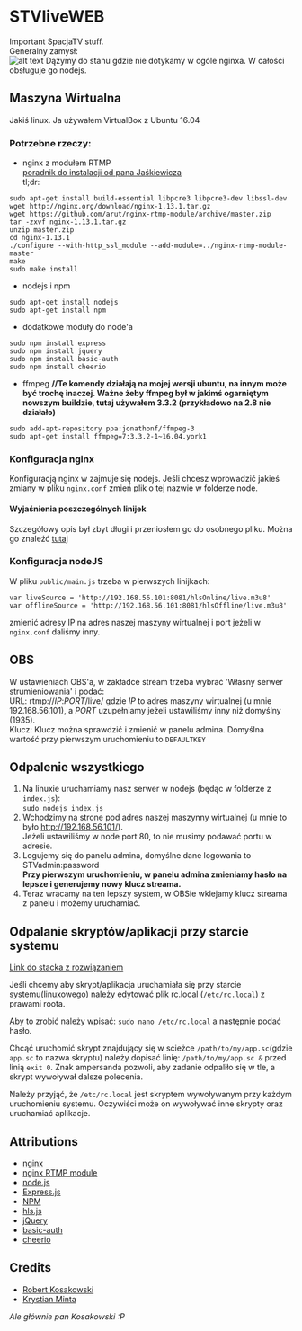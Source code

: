 # STVliveWEB
Important SpacjaTV stuff.  
Generalny zamysł:  
![alt text](../master/schemat.png "Schemat")
Dążymy do stanu gdzie nie dotykamy w ogóle nginxa. W całości obsługuje go nodejs.

## Maszyna Wirtualna
Jakiś linux.
Ja używałem VirtualBox z Ubuntu 16.04
### Potrzebne rzeczy:
- nginx z modułem RTMP  
[poradnik do instalacji od pana Jaśkiewicza](https://obsproject.com/forum/resources/how-to-set-up-your-own-private-rtmp-server-using-nginx.50/)  
tl;dr:  
```
sudo apt-get install build-essential libpcre3 libpcre3-dev libssl-dev
wget http://nginx.org/download/nginx-1.13.1.tar.gz
wget https://github.com/arut/nginx-rtmp-module/archive/master.zip
tar -zxvf nginx-1.13.1.tar.gz
unzip master.zip
cd nginx-1.13.1
./configure --with-http_ssl_module --add-module=../nginx-rtmp-module-master
make
sudo make install
```
- nodejs i npm  
```
sudo apt-get install nodejs  
sudo apt-get install npm
```
- dodatkowe moduły do node'a
```
sudo npm install express
sudo npm install jquery
sudo npm install basic-auth
sudo npm install cheerio
```
- ffmpeg **//Te komendy działają na mojej wersji ubuntu, na innym może być trochę inaczej. Ważne żeby ffmpeg był w jakimś ogarniętym nowszym buildzie, tutaj używałem 3.3.2 (przykładowo na 2.8 nie działało)**
```
sudo add-apt-repository ppa:jonathonf/ffmpeg-3
sudo apt-get install ffmpeg=7:3.3.2-1~16.04.york1 
```

### Konfiguracja nginx
Konfiguracją nginx w zajmuje się nodejs. Jeśli chcesz wprowadzić jakieś zmiany w pliku `nginx.conf` zmień plik o tej nazwie w folderze node.
#### Wyjaśnienia poszczególnych linijek
Szczegółowy opis był zbyt długi i przeniosłem go do osobnego pliku.
Można go znaleźć [tutaj](../master/nginxCONF.md)


### Konfiguracja nodeJS

W pliku `public/main.js` trzeba w pierwszych linijkach:  
```
var liveSource = 'http://192.168.56.101:8081/hlsOnline/live.m3u8'
var offlineSource = 'http://192.168.56.101:8081/hlsOffline/live.m3u8'
```
zmienić adresy IP na adres naszej maszyny wirtualnej i port jeżeli w `nginx.conf` daliśmy inny.
 
## OBS
W ustawieniach OBS'a, w zakładce stream trzeba wybrać 'Własny serwer strumieniowania' i podać:  
URL: rtmp://*IP*:*PORT*/live/ gdzie *IP* to adres maszyny wirtualnej (u mnie 192.168.56.101), a *PORT* uzupełniamy jeżeli ustawiliśmy inny niż domyślny (1935).  
Klucz: Klucz można sprawdzić i zmienić w panelu admina. Domyślna wartość przy pierwszym uruchomieniu to `DEFAULTKEY`

## Odpalenie wszystkiego
1. Na linuxie uruchamiamy nasz serwer w nodejs (będąc w folderze z `index.js`):  
`sudo nodejs index.js`  
2. Wchodzimy na strone pod adres naszej maszynny wirtualnej (u mnie to było http://192.168.56.101/).  
Jeżeli ustawiliśmy w node port 80, to nie musimy podawać portu w adresie.  
3. Logujemy się do panelu admina, domyślne dane logowania to STVadmin:password  
**Przy pierwszym uruchomieniu, w panelu admina zmieniamy hasło na lepsze i generujemy nowy klucz streama.**  
4. Teraz wracamy na ten lepszy system, w OBSie wklejamy klucz streama z panelu i możemy uruchamiać.  

## Odpalanie skryptów/aplikacji przy starcie systemu
[Link do stacka z rozwiązaniem](https://stackoverflow.com/questions/12973777/how-to-run-a-shell-script-at-startup)

Jeśli chcemy aby skrypt/aplikacja uruchamiała się przy starcie systemu(linuxowego) należy edytować plik rc.local
(`/etc/rc.local`) z prawami roota.

Aby to zrobić należy wpisać: `sudo nano /etc/rc.local` a następnie podać hasło.

Chcąć uruchomić skrypt znajdujący się w scieżce `/path/to/my/app.sc`(gdzie `app.sc` to nazwa skryptu) należy dopisać linię:
`/path/to/my/app.sc &` przed linią `exit 0`. Znak ampersanda pozwoli, aby zadanie odpaliło się w tle, a skrypt wywoływał dalsze polecenia. 

Należy przyjąć, że `/etc/rc.local` jest skryptem wywoływanym przy każdym uruchomieniu systemu. Oczywiści może on wywoływać inne skrypty oraz uruchamiać aplikacje.

## Attributions
- [nginx](https://nginx.org/en/)
- [nginx RTMP module](https://github.com/arut/nginx-rtmp-module)
- [node.js](https://nodejs.org/en/)
- [Express.js](https://expressjs.com/)
- [NPM](https://www.npmjs.com/)
- [hls.js](https://github.com/video-dev/hls.js/)
- [jQuery](https://jquery.com/)
- [basic-auth](https://github.com/jshttp/basic-auth)
- [cheerio](https://github.com/cheeriojs/cheerio)

## Credits
- [Robert Kosakowski](https://github.com/Kosert)  
- [Krystian Minta](https://github.com/Yuunai)  
  
*Ale głównie pan Kosakowski :P*
